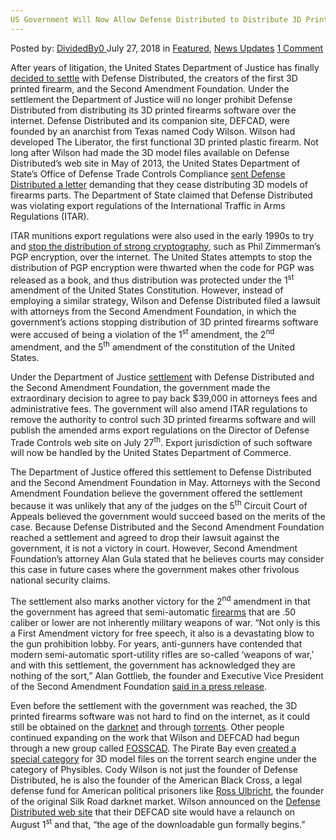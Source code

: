 ```yaml
---
US Government Will Now Allow Defense Distributed to Distribute 3D Printed Firearms Software
---
```

<article class="post-listing post-26419 post type-post status-publish format-standard has-post-thumbnail hentry 
 tag-3d tag-defense tag-distribute tag-distributed tag-firearms tag-government tag-printed tag-software">
<div class="post-inner">
<span>Posted by: <a href="https://www.deepdotweb.com/author/dividedby0/" title="">DividedBy0 </a></span>
<span>July 27, 2018</span>
<span>in <a href="https://www.deepdotweb.com/category/deepdot-news/" rel="category tag">Featured</a>, <a href="https://www.deepdotweb.com/category/news-updates/" rel="category tag">News Updates</a></span>
<span><a href="https://www.deepdotweb.com/2018/07/27/us-government-will-now-allow-defense-distributed-to-distribute-3d-printed-firearms-software/#comments">1 Comment</a></span>


<p>After years of litigation, the United States Department of Justice has finally <a href="https://reason.com/blog/2018/07/10/the-goverment-will-allow-cody-wilsons-de">decided to settle</a> with Defense Distributed, the creators of the first 3D printed firearm, and the Second Amendment Foundation. Under the settlement the Department of Justice will no longer prohibit Defense Distributed from distributing its 3D printed firearms software over the internet. Defense Distributed and its companion site, DEFCAD, were founded by an anarchist from Texas named Cody Wilson. Wilson had developed The Liberator, the first functional 3D printed plastic firearm. Not long after Wilson had made the 3D model files available on Defense Distributed’s web site in May of 2013, the United States Department of State’s Office of Defense Trade Controls Compliance <a href="https://reason.com/blog/2013/05/09/state-department-cracks-down-on-3d-weapo">sent Defense Distributed a letter</a> demanding that they cease distributing 3D models of firearms parts. The Department of State claimed that Defense Distributed was violating export regulations of the International Traffic in Arms Regulations (ITAR).</p>
<p>ITAR munitions export regulations were also used in the early 1990s to try and <a href="https://en.wikipedia.org/wiki/Export_of_cryptography_from_the_United_States">stop the distribution of strong cryptography</a>, such as Phil Zimmerman’s PGP encryption, over the internet. The United States attempts to stop the distribution of PGP encryption were thwarted when the code for PGP was released as a book, and thus distribution was protected under the 1<sup>st</sup> amendment of the United States Constitution. However, instead of employing a similar strategy, Wilson and Defense Distributed filed a lawsuit with attorneys from the Second Amendment Foundation, in which the government’s actions stopping distribution of 3D printed firearms software were accused of being a violation of the 1<sup>st</sup> amendment, the 2<sup>nd</sup> amendment, and the 5<sup>th</sup> amendment of the constitution of the United States.</p>
<p>Under the Department of Justice <a href="https://www.wired.com/story/a-landmark-legal-shift-opens-pandoras-box-for-diy-guns/">settlement</a> with Defense Distributed and the Second Amendment Foundation, the government made the extraordinary decision to agree to pay back $39,000 in attorneys fees and administrative fees. The government will also amend ITAR regulations to remove the authority to control such 3D printed firearms software and will publish the amended arms export regulations on the Director of Defense Trade Controls web site on July 27<sup>th</sup>. Export jurisdiction of such software will now be handled by the United States Department of Commerce.</p>
<p>The Department of Justice offered this settlement to Defense Distributed and the Second Amendment Foundation in May. Attorneys with the Second Amendment Foundation believe the government offered the settlement because it was unlikely that any of the judges on the 5<sup>th</sup> Circuit Court of Appeals believed the government would succeed based on the merits of the case. Because Defense Distributed and the Second Amendment Foundation reached a settlement and agreed to drop their lawsuit against the government, it is not a victory in court. However, Second Amendment Foundation’s attorney Alan Gula stated that he believes courts may consider this case in future cases where the government makes other frivolous national security claims.</p>
<p>The settlement also marks another victory for the 2<sup>nd</sup> amendment in that the government has agreed that semi-automatic <a href="https://www.deepdotweb.com/tag/firearms/">firearms</a> that are .50 caliber or lower are not inherently military weapons of war. “Not only is this a First Amendment victory for free speech, it also is a devastating blow to the gun prohibition lobby. For years, anti-gunners have contended that modern semi-automatic sport-utility rifles are so-called &#8216;weapons of war,&#8217; and with this settlement, the government has acknowledged they are nothing of the sort,” Alan Gottlieb, the founder and Executive Vice President of the Second Amendment Foundation <a href="http://joshblackman.com/blog/2018/07/10/doj-second-amendment-foundation-reach-settlement-in-defense-distributed-lawsuit/">said in a press release</a>.</p>
<p>Even before the settlement with the government was reached, the 3D printed firearms software was not hard to find on the internet, as it could still be obtained on the <a href="https://www.deepdotweb.com/2014/07/19/darknet-markets-will-undermine-government-control-guns/">darknet</a> and through <a href="https://thepiratebay.org/torrent/14412324/FOSSCAD_MEGA_PACK_v4.8_(Ishikawa)_%5BZIPPED%5D">torrents</a>. Other people continued expanding on the work that Wilson and DEFCAD had begun through a new group called <a href="https://fosscad.org/fc/">FOSSCAD</a>. The Pirate Bay even <a href="https://thepiratebay.org/browse/605">created a special category</a> for 3D model files on the torrent search engine under the category of Physibles. Cody Wilson is not just the founder of Defense Distributed, he is also the founder of the American Black Cross, a legal defense fund for American political prisoners like <a href="https://www.deepdotweb.com/2017/01/08/ross-ulbricht-legal-defense-fund-hacked/">Ross Ulbricht</a>, the founder of the original Silk Road darknet market. Wilson announced on the <a href="https://defdist.org/">Defense Distributed web site</a> that their DEFCAD site would have a relaunch on August 1<sup>st</sup> and that, “the age of the downloadable gun formally begins.”</p>
</div>
<span style="display:none"><a href="https://www.deepdotweb.com/tag/3d/" rel="tag">3d</a> <a href="https://www.deepdotweb.com/tag/defense/" rel="tag">defense</a> <a href="https://www.deepdotweb.com/tag/distribute/" rel="tag">distribute</a> <a href="https://www.deepdotweb.com/tag/distributed/" rel="tag">distributed</a> <a href="https://www.deepdotweb.com/tag/firearms/" rel="tag">firearms</a> <a href="https://www.deepdotweb.com/tag/government/" rel="tag">government</a> <a href="https://www.deepdotweb.com/tag/printed/" rel="tag">printed</a> <a href="https://www.deepdotweb.com/tag/software/" rel="tag">software</a></span> <span style="display:none" class="updated">2018-07-27<a href="https://www.deepdotweb.com/author/dividedby0/" title="Posts by DividedBy0" rel="author">DividedBy0</a></strong></div>
</div>
</article>

